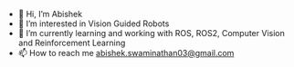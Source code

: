 - 👋 Hi, I’m Abishek
- 👀 I’m interested in Vision Guided Robots
- 🌱 I’m currently learning and working with ROS, ROS2, Computer Vision and Reinforcement Learning
- 📫 How to reach me abishek.swaminathan03@gmail.com

<!---
griimmm/griimmm is a ✨ special ✨ repository because its `README.md` (this file) appears on your GitHub profile.
You can click the Preview link to take a look at your changes.
--->
